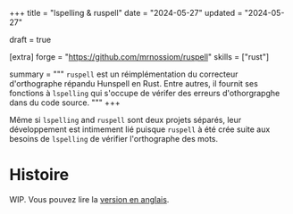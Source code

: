 +++
title = "lspelling & ruspell"
date = "2024-05-27"
updated = "2024-05-27"

draft = true

[extra]
forge = "https://github.com/mrnossiom/ruspell"
skills = ["rust"]

summary = """
`ruspell` est un réimplémentation du correcteur d'orthographe répandu Hunspell en Rust. Entre autres, il fournit ses fonctions à `lspelling` qui s'occupe de vérifer des erreurs d'othorgrapghe dans du code source.
"""
+++

Même si `lspelling` and `ruspell` sont deux projets séparés, leur développement est intimement lié puisque `ruspell` à été crée suite aux besoins de `lspelling` de vérifier l'orthographe des mots.

# Histoire

WIP. Vous pouvez lire la [version en anglais](@/projects/lspelling-ruspell.md#story).
